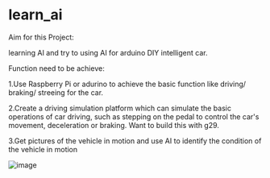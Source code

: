 # learn_ai

Aim for this Project:

learning AI and try to using AI for arduino DIY intelligent car.

Function need to be achieve:

1.Use Raspberry Pi or adurino to achieve the basic function like driving/ braking/ streeing for the car. 

2.Create a driving simulation platform which can simulate the basic operations of car driving, such as stepping on the pedal to control the car's movement, deceleration or braking. Want to build this with g29.

3.Get pictures of the vehicle in motion and use AI to identify the condition of the vehicle in motion


![image](https://user-images.githubusercontent.com/22028592/178777789-2a53cf2e-677f-462b-b44d-36bc1af5a0d1.png)


